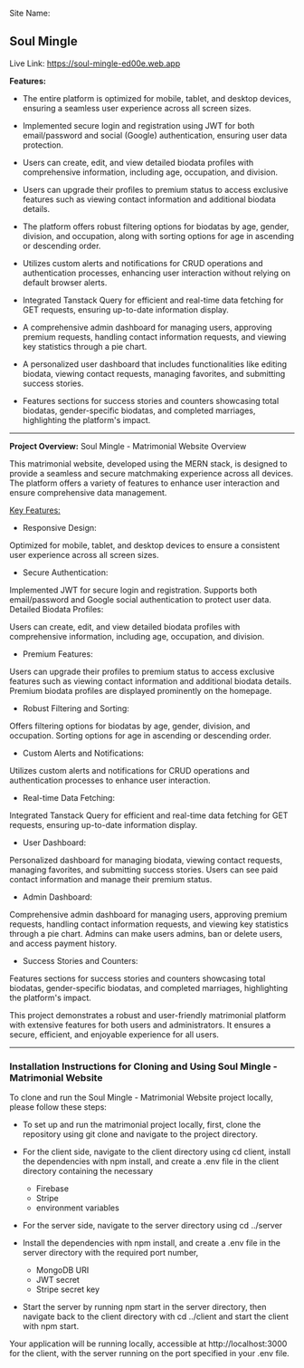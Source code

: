 Site Name: <h2>Soul Mingle</h2>

Live Link: https://soul-mingle-ed00e.web.app



<b>Features: </b>

+ The entire platform is optimized for mobile, tablet, and desktop devices, ensuring a seamless user experience across all screen sizes.

+ Implemented secure login and registration using JWT for both email/password and social (Google) authentication, ensuring user data protection.

+ Users can create, edit, and view detailed biodata profiles with comprehensive information, including age, occupation, and division.

+ Users can upgrade their profiles to premium status to access exclusive features such as viewing contact information and additional biodata details.

+ The platform offers robust filtering options for biodatas by age, gender, division, and occupation, along with sorting options for age in ascending or descending order.

+ Utilizes custom alerts and notifications for CRUD operations and authentication processes, enhancing user interaction without relying on default browser alerts.

+ Integrated Tanstack Query for efficient and real-time data fetching for GET requests, ensuring up-to-date information display.

+ A comprehensive admin dashboard for managing users, approving premium requests, handling contact information requests, and viewing key statistics through a pie chart.

+ A personalized user dashboard that includes functionalities like editing biodata, viewing contact requests, managing favorites, and submitting success stories.

+ Features sections for success stories and counters showcasing total biodatas, gender-specific biodatas, and completed marriages, highlighting the platform's impact.

___
<b>Project Overview:</b> 
Soul Mingle - Matrimonial Website Overview

This matrimonial website, developed using the MERN stack, is designed to provide a seamless and secure matchmaking experience across all devices. The platform offers a variety of features to enhance user interaction and ensure comprehensive data management.

<u>Key Features:</u>

+ Responsive Design:

Optimized for mobile, tablet, and desktop devices to ensure a consistent user experience across all screen sizes.

+ Secure Authentication:

Implemented JWT for secure login and registration.
Supports both email/password and Google social authentication to protect user data.
Detailed Biodata Profiles:

Users can create, edit, and view detailed biodata profiles with comprehensive information, including age, occupation, and division.

+ Premium Features:

Users can upgrade their profiles to premium status to access exclusive features such as viewing contact information and additional biodata details.
Premium biodata profiles are displayed prominently on the homepage.

+ Robust Filtering and Sorting:

Offers filtering options for biodatas by age, gender, division, and occupation.
Sorting options for age in ascending or descending order.

+ Custom Alerts and Notifications:

Utilizes custom alerts and notifications for CRUD operations and authentication processes to enhance user interaction.

+ Real-time Data Fetching:

Integrated Tanstack Query for efficient and real-time data fetching for GET requests, ensuring up-to-date information display.

+ User Dashboard:

Personalized dashboard for managing biodata, viewing contact requests, managing favorites, and submitting success stories.
Users can see paid contact information and manage their premium status.

+ Admin Dashboard:

Comprehensive admin dashboard for managing users, approving premium requests, handling contact information requests, and viewing key statistics through a pie chart.
Admins can make users admins, ban or delete users, and access payment history.

+ Success Stories and Counters:

Features sections for success stories and counters showcasing total biodatas, gender-specific biodatas, and completed marriages, highlighting the platform's impact.

This project demonstrates a robust and user-friendly matrimonial platform with extensive features for both users and administrators. It ensures a secure, efficient, and enjoyable experience for all users.

___
<h3>Installation Instructions for Cloning and Using Soul Mingle - Matrimonial Website</h3>


To clone and run the Soul Mingle - Matrimonial Website project locally, please follow these steps:

- To set up and run the matrimonial project locally, first, clone the repository using git clone and navigate to the project directory. 

- For the client side, navigate to the client directory using cd client, install the dependencies with npm install, and create a .env file in the client directory containing the necessary 
  
  - Firebase
  - Stripe 
  - environment variables
  
- For the server side, navigate to the server directory using cd ../server
- Install the dependencies with npm install, and create a .env file in the server directory with the required port number, 
   - MongoDB URI 
   - JWT secret 
   - Stripe secret key 

- Start the server by running npm start in the server directory, then navigate back to the client directory with cd ../client and start the client with npm start. 

Your application will be running locally, accessible at http://localhost:3000 for the client, with the server running on the port specified in your .env file.

